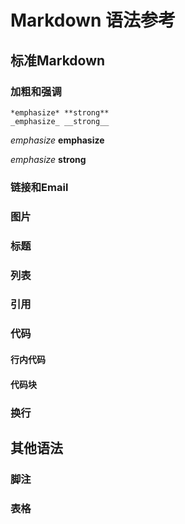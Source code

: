 # Markdown 语法参考

## 标准Markdown

### 加粗和强调

```
*emphasize* **strong**
_emphasize_ __strong__
```
*emphasize* **emphasize**

_emphasize_ __strong__

### 链接和Email

### 图片


### 标题




### 列表


### 引用


### 代码

#### 行内代码


#### 代码块


### 换行

## 其他语法

### 脚注


### 表格







